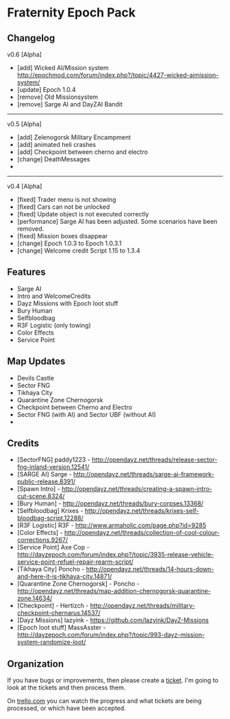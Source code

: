 Fraternity Epoch Pack
===================

Changelog
-------------------

v0.6 [Alpha]
* [add]			Wicked AI/Mission system http://epochmod.com/forum/index.php?/topic/4427-wicked-aimission-system/
* [update]		Epoch 1.0.4
* [remove]		Old Missionsystem
* [remove]		Sarge AI and DayZAI Bandit 

-------------------
v0.5 [Alpha]

* [add] 		Zelenogorsk Military Encampment
* [add]			animated heli crashes
* [add]			Checkpoint between cherno and electro
* [change]		DeathMessages
* 


-------------------
v0.4 [Alpha]

* [fixed] 		Trader menu is not showing
* [fixed] 		Cars can not be unlocked
* [fixed] 		Update object is not executed correctly
* [performance] Sarge AI has been adjusted. Some scenarios have been removed.
* [fixed] 		Mission boxes disappear
* [change] 		Epoch 1.0.3 to Epoch 1.0.3.1
* [change] 		Welcome credit Script 1.15 to 1.3.4


Features
-------------------

* Sarge AI
* Intro and WelcomeCredits
* Dayz Missions with Epoch loot stuff
* Bury Human
* Selfbloodbag
* R3F Logistic (only towing)
* Color Effects
* Service Point


Map Updates
-------------------

* Devils Castle
* Sector FNG
* Tikhaya City
* Quarantine Zone Chernogorsk
* Checkpoint between Cherno and Electro
* Sector FNG (with AI) and Sector UBF (without AI)
* 


Credits
-------------------

* [SectorFNG] paddy1223 - http://opendayz.net/threads/release-sector-fng-inland-version.12541/
* [SARGE AI]  Sarge - http://opendayz.net/threads/sarge-ai-framework-public-release.8391/
* [Spawn Intro] - http://opendayz.net/threads/creating-a-spawn-intro-cut-scene.8324/
* [Bury Human] - http://opendayz.net/threads/bury-corpses.13368/
* [Selfbloodbag] Krixes - http://opendayz.net/threads/krixes-self-bloodbag-script.12288/
* [R3F Logistic] R3F - http://www.armaholic.com/page.php?id=9285
* [Color Effects] - http://opendayz.net/threads/collection-of-cool-colour-corrections.9267/
* [Service Point] Axe Cop - http://dayzepoch.com/forum/index.php?/topic/3935-release-vehicle-service-point-refuel-repair-rearm-script/
* [Tikhaya City] Poncho - http://opendayz.net/threads/14-hours-down-and-here-it-is-tikhaya-city.14871/
* [Quarantine Zone Chernogorsk] - Poncho - http://opendayz.net/threads/map-addition-chernogorsk-quarantine-zone.14634/
* [Checkpoint] - Hertizch - http://opendayz.net/threads/military-checkpoint-chernarus.14537/
* [Dayz Missions] lazyink - https://github.com/lazyink/DayZ-Missions
* [Epoch loot stuff] MassAsster - http://dayzepoch.com/forum/index.php?/topic/993-dayz-mission-system-randomize-loot/

Organization
-------------------

If you have bugs or improvements, then please create a [ticket](https://github.com/fraternityGer/FraternityEpochPack/issues/ "tickets"). I'm going to look at the tickets and then process them.

On [trello.com](https://trello.com/b/cMIl30nK/fraternityepochpack "trello.com") you can watch the progress and what tickets are being processed, or which have been accepted.

